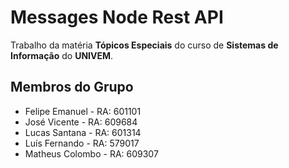 # Messages Node Rest API

Trabalho da matéria <b>Tópicos Especiais</b> do curso de <b>Sistemas de Informação</b> do <b>UNIVEM</b>.

## Membros do Grupo

- Felipe Emanuel - RA: 601101
- José Vicente - RA: 609684
- Lucas Santana - RA: 601314
- Luís Fernando - RA: 579017
- Matheus Colombo - RA: 609307